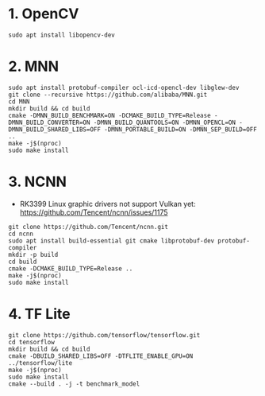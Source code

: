 # 1. OpenCV
```
sudo apt install libopencv-dev
```

# 2. MNN
```
sudo apt install protobuf-compiler ocl-icd-opencl-dev libglew-dev
git clone --recursive https://github.com/alibaba/MNN.git
cd MNN
mkdir build && cd build
cmake -DMNN_BUILD_BENCHMARK=ON -DCMAKE_BUILD_TYPE=Release -DMNN_BUILD_CONVERTER=ON -DMNN_BUILD_QUANTOOLS=ON -DMNN_OPENCL=ON -DMNN_BUILD_SHARED_LIBS=OFF -DMNN_PORTABLE_BUILD=ON -DMNN_SEP_BUILD=OFF ..
make -j$(nproc)
sudo make install
```

# 3. NCNN
- RK3399 Linux graphic drivers not support Vulkan yet: https://github.com/Tencent/ncnn/issues/1175
```
git clone https://github.com/Tencent/ncnn.git
cd ncnn
sudo apt install build-essential git cmake libprotobuf-dev protobuf-compiler
mkdir -p build
cd build
cmake -DCMAKE_BUILD_TYPE=Release ..
make -j$(nproc)
sudo make install
```

# 4. TF Lite
```
git clone https://github.com/tensorflow/tensorflow.git
cd tensorflow
mkdir build && cd build
cmake -DBUILD_SHARED_LIBS=OFF -DTFLITE_ENABLE_GPU=ON ../tensorflow/lite
make -j$(nproc)
sudo make install
cmake --build . -j -t benchmark_model
```